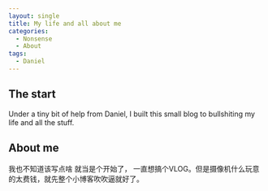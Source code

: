 ```yaml
---
layout: single
title: My life and all about me
categories:
  - Nonsense
  - About
tags:
  - Daniel
---
```

## The start
Under a tiny bit of help from Daniel, I built this small blog to bullshiting my life and all the stuff.
## About me
我也不知道该写点啥  就当是个开始了， 一直想搞个VLOG。但是摄像机什么玩意的太费钱，就先整个小博客吹吹逼就好了。
